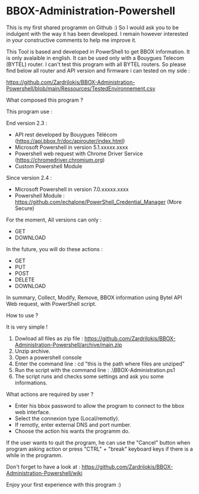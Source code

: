 # BBOX-Administration-Powershell

This is my first shared programm on Github :)
So I would ask you to be indulgent with the way it has been developed.
I remain however interested in your constructive comments to help me improve it.

This Tool is based and developed in PowerShell to get BBOX information.
It is only avalaible in english.
It can be used only with a Bouygues Telecom (BYTEL) router.
I can't test this program with all BYTEL routers.
So please find below all router and API version and firmware i can tested on my side :

https://github.com/Zardrilokis/BBOX-Administration-Powershell/blob/main/Ressources/TestedEnvironnement.csv

What composed this program ?

This program use :

End version 2.3 : 
- API rest developed by Bouygues Télécom (https://api.bbox.fr/doc/apirouter/index.html)
- Microsoft Powershell in version 5.1.xxxxx.xxxx
- Powershell web request with Chrome Driver Service (https://chromedriver.chromium.org)
- Custom Powershell Module

Since version 2.4 : 
- Microsoft Powershell in version 7.0.xxxxx.xxxx
- Powershell Module : https://github.com/echalone/PowerShell_Credential_Manager (More Secure)

For the moment, All versions can only :
- GET
- DOWNLOAD

In the future, you will do these actions :
- GET
- PUT
- POST
- DELETE
- DOWNLOAD

In summary, Collect, Modify, Remove, BBOX information using Bytel API Web request, with PowerShell script.

How to use ?

It is very simple !

1) Dowload all files as zip file : https://github.com/Zardrilokis/BBOX-Administration-Powershell/archive/main.zip
2) Unzip archive.
3) Open a powershell console
4) Enter the command line : cd "this is the path where files are unziped"
5) Run the script with the command line : .\BBOX-Administration.ps1
6) The script runs and checks some settings and ask you some informations.

What actions are required by user ?

- Enter his bbox password to allow the program to connect to the bbox web interface.
- Select the connexion type (Local/remotly).
- If remotly, enter external DNS and port number.
- Choose the action his wants the programm do.

If the user wants to quit the program, he can use the "Cancel" button when program asking action or press "CTRL" + "break" keyboard keys if there is a while in the programm.

Don't forget to have a look at : https://github.com/Zardrilokis/BBOX-Administration-Powershell/wiki

Enjoy your first experience with this program :)

